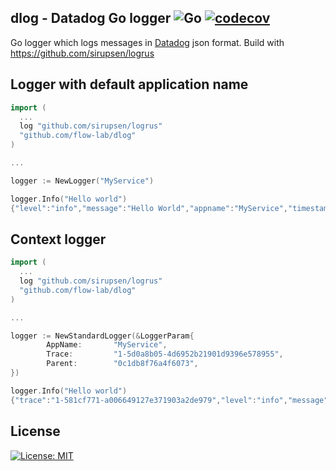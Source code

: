 ## dlog - Datadog Go logger ![Go](https://github.com/flow-lab/dlog/workflows/Go/badge.svg) [![codecov](https://codecov.io/gh/flow-lab/dlog/branch/master/graph/badge.svg)](https://codecov.io/gh/flow-lab/dlog)

Go logger which logs messages in [Datadog](https://docs.datadoghq.com/logs/)
json format. Build with https://github.com/sirupsen/logrus

## Logger with default application name

```go
import (
  ...
  log "github.com/sirupsen/logrus"
  "github.com/flow-lab/dlog"
)

...

logger := NewLogger("MyService")

logger.Info("Hello world")
{"level":"info","message":"Hello World","appname":"MyService","timestamp":"2018-04-15T21:06:00+02:00"}
```

## Context logger

```go
import (
  ...
  log "github.com/sirupsen/logrus"
  "github.com/flow-lab/dlog"
)

...

logger := NewStandardLogger(&LoggerParam{
		AppName:       "MyService",
		Trace:         "1-5d0a8b05-4d6952b21901d9396e578955",
		Parent:        "0c1db8f76a4f6073",
})

logger.Info("Hello world")
{"trace":"1-581cf771-a006649127e371903a2de979","level":"info","message":"Hello World","appname":"MyService","timestamp":"2018-04-15T21:05:19+02:00"}
```

License
-------
[![License: MIT](https://img.shields.io/badge/License-mit-brightgreen.svg)](https://opensource.org/licenses/MIT)